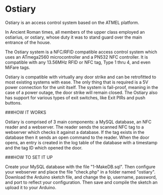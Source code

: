 # Ostiary

Ostiary is an access control system based on the ATMEL platform.

In Ancient Roman times, all members of the upper class employed an ostiarius, or ostiary, whose duty it was to stand
guard over the main entrance of the house.

The Ostiary system is a NFC/RFID compatible access control system which uses an ATmega2560 microcontroller and a PN532
NFC controller. It is compatible with any 13.56MHz RFID or NFC tag, Type 1 thru 4, and even MiFare tags.

Ostiary is compatible with virtually any door strike and can be retrofitted to most existing systems with ease. The
only thing that is required is a 5V power connection for the unit itself. The system is fail-proof, meaning in the
case of a power outage, the door strike will remain closed. The Ostiary also has support for various types of exit
switches, like Exit PIRs and push buttons.

###HOW IT WORKS

Ostiary is comprised of 3 main components: a MySQL database, an NFC reader and a webserver. The reader sends the
scanned NFC tag to a webserver which checks it against a database. If the tag exists in the database then it sends an
open command to the reader. When the door opens, an entry is created in the log table of the database with a timestamp
and the tag ID which opened the door.

###HOW TO SET IT UP

Create your MySQL database with the file "1-MakeDB.sql". Then configure your webserver and place the file "check.php"
in a folder named "ostiary". Download the Arduino sketch file, and change the ip, username, password, and port to
reflect your configuration. Then save and compile the sketch an upload it to your Arduino.
